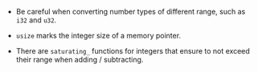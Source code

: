 

- Be careful when converting number types of different range, such as `i32`
  and `u32`.

- `usize` marks the integer size of a memory pointer.

- There are `saturating_` functions for integers that ensure to not exceed their
  range when adding / subtracting.
